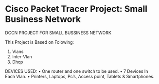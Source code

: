 # Cisco Packet Tracer Project: Small Business Network
DCCN PROJECT FOR SMALL BUSSINESS NETWORK

This Project is Based on Folowing:
1. Vlans 
2. Inter-Vlan
3. Dhcp

DEVICES USED:
•	One router and one switch to be used.
•	7 Devices In Each Vlan.
•	Printers, Laptops, Pc’s, Access point, Tablets & Smartphones.
